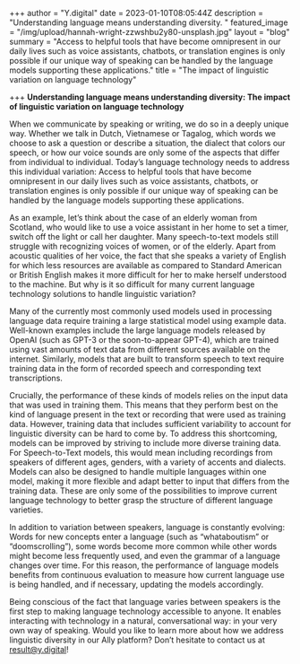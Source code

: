 +++
author = "Y.digital"
date = 2023-01-10T08:05:44Z
description = "Understanding language means understanding diversity. "
featured_image = "/img/upload/hannah-wright-zzwshbu2y80-unsplash.jpg"
layout = "blog"
summary = "Access to helpful tools that have become omnipresent in our daily lives such as voice assistants, chatbots, or translation engines is only possible if our unique way of speaking can be handled by the language models supporting these applications."
title = "The impact of linguistic variation on language technology"

+++
**Understanding language means understanding diversity: The impact of linguistic variation on language technology**

When we communicate by speaking or writing, we do so in a deeply unique way. Whether we talk in Dutch, Vietnamese or Tagalog, which words we choose to ask a question or describe a situation, the dialect that colors our speech, or how our voice sounds are only some of the aspects that differ from individual to individual. Today’s language technology needs to address this individual variation: Access to helpful tools that have become omnipresent in our daily lives such as voice assistants, chatbots, or translation engines is only possible if our unique way of speaking can be handled by the language models supporting these applications.

As an example, let’s think about the case of an elderly woman from Scotland, who would like to use a voice assistant in her home to set a timer, switch off the light or call her daughter. Many speech-to-text models still struggle with recognizing voices of women, or of the elderly. Apart from acoustic qualities of her voice, the fact that she speaks a variety of English for which less resources are available as compared to Standard American or British English makes it more difficult for her to make herself understood to the machine. But why is it so difficult for many current language technology solutions to handle linguistic variation?

Many of the currently most commonly used models used in processing language data require training a large statistical model using example data. Well-known examples include the large language models released by OpenAI (such as GPT-3 or the soon-to-appear GPT-4), which are trained using vast amounts of text data from different sources available on the internet. Similarly, models that are built to transform speech to text require training data in the form of recorded speech and corresponding text transcriptions.

Crucially, the performance of these kinds of models relies on the input data that was used in training them. This means that they perform best on the kind of language present in the text or recording that were used as training data. However, training data that includes sufficient variability to account for linguistic diversity can be hard to come by. To address this shortcoming, models can be improved by striving to include more diverse training data. For Speech-to-Text models, this would mean including recordings from speakers of different ages, genders, with a variety of accents and dialects. Models can also be designed to handle multiple languages within one model, making it more flexible and adapt better to input that differs from the training data. These are only some of the possibilities to improve current language technology to better grasp the structure of different language varieties.

In addition to variation between speakers, language is constantly evolving: Words for new concepts enter a language (such as “whataboutism” or “doomscrolling”), some words become more common while other words might become less frequently used, and even the grammar of a language changes over time. For this reason, the performance of language models benefits from continuous evaluation to measure how current language use is being handled, and if necessary, updating the models accordingly.

Being conscious of the fact that language varies between speakers is the first step to making language technology accessible to anyone. It enables interacting with technology in a natural, conversational way: in your very own way of speaking. Would you like to learn more about how we address linguistic diversity in our Ally platform? Don’t hesitate to contact us at [result@y.digital](mailto:result@y.digital)!